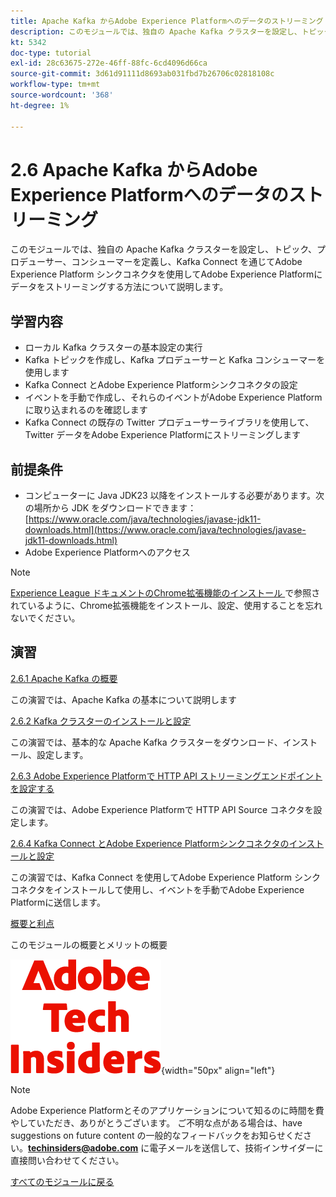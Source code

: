 ```yaml
---
title: Apache Kafka からAdobe Experience Platformへのデータのストリーミング
description: このモジュールでは、独自の Apache Kafka クラスターを設定し、トピック、プロデューサー、コンシューマーを定義し、Kafka Connect 用のAdobe Experience Platform シンクコネクタを使用してAdobe Experience Platformにデータをストリーミングする方法について説明します。
kt: 5342
doc-type: tutorial
exl-id: 28c63675-272e-46ff-88fc-6cd4096d66ca
source-git-commit: 3d61d91111d8693ab031fbd7b26706c02818108c
workflow-type: tm+mt
source-wordcount: '368'
ht-degree: 1%

---
```


# 2.6 Apache Kafka からAdobe Experience Platformへのデータのストリーミング

このモジュールでは、独自の Apache Kafka クラスターを設定し、トピック、プロデューサー、コンシューマーを定義し、Kafka Connect を通じてAdobe Experience Platform シンクコネクタを使用してAdobe Experience Platformにデータをストリーミングする方法について説明します。

## 学習内容

- ローカル Kafka クラスターの基本設定の実行
- Kafka トピックを作成し、Kafka プロデューサーと Kafka コンシューマーを使用します
- Kafka Connect とAdobe Experience Platformシンクコネクタの設定
- イベントを手動で作成し、それらのイベントがAdobe Experience Platformに取り込まれるのを確認します
- Kafka Connect の既存の Twitter プロデューサーライブラリを使用して、Twitter データをAdobe Experience Platformにストリーミングします

## 前提条件

- コンピューターに Java JDK23 以降をインストールする必要があります。次の場所から JDK をダウンロードできます：[https://www.oracle.com/java/technologies/javase-jdk11-downloads.html](https://www.oracle.com/java/technologies/javase-jdk11-downloads.html)
- Adobe Experience Platformへのアクセス

>[!NOTE]
>
>[Experience League ドキュメントのChrome拡張機能のインストール ](../../../getting-started/gettingstarted/ex1.md) で参照されているように、Chrome拡張機能をインストール、設定、使用することを忘れないでください。

## 演習

[2.6.1 Apache Kafka の概要](./ex1.md)

この演習では、Apache Kafka の基本について説明します

[2.6.2 Kafka クラスターのインストールと設定](./ex2.md)

この演習では、基本的な Apache Kafka クラスターをダウンロード、インストール、設定します。

[2.6.3 Adobe Experience Platformで HTTP API ストリーミングエンドポイントを設定する](./ex3.md)

この演習では、Adobe Experience Platformで HTTP API Source コネクタを設定します。

[2.6.4 Kafka Connect とAdobe Experience Platformシンクコネクタのインストールと設定](./ex4.md)

この演習では、Kafka Connect を使用してAdobe Experience Platform シンクコネクタをインストールして使用し、イベントを手動でAdobe Experience Platformに送信します。

[概要と利点](./summary.md)

このモジュールの概要とメリットの概要

![ 技術インサイダー ](./../../../../assets/images/techinsiders.png){width="50px" align="left"}

>[!NOTE]
>
>Adobe Experience Platformとそのアプリケーションについて知るのに時間を費やしていただき、ありがとうございます。 ご不明な点がある場合は、have suggestions on future content の一般的なフィードバックをお知らせください。**techinsiders@adobe.com** に電子メールを送信して、技術インサイダーに直接問い合わせてください。

[すべてのモジュールに戻る](./../../../../overview.md)

